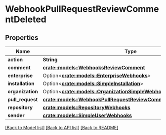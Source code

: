 # WebhookPullRequestReviewCommentDeleted

## Properties

Name | Type | Description | Notes
------------ | ------------- | ------------- | -------------
**action** | **String** |  | 
**comment** | [**crate::models::WebhooksReviewComment**](webhooks_review_comment.md) |  | 
**enterprise** | Option<[**crate::models::EnterpriseWebhooks**](enterprise-webhooks.md)> |  | [optional]
**installation** | Option<[**crate::models::SimpleInstallation**](simple-installation.md)> |  | [optional]
**organization** | Option<[**crate::models::OrganizationSimpleWebhooks**](organization-simple-webhooks.md)> |  | [optional]
**pull_request** | [**crate::models::WebhookPullRequestReviewCommentDeletedPullRequest**](webhook_pull_request_review_comment_deleted_pull_request.md) |  | 
**repository** | [**crate::models::RepositoryWebhooks**](repository-webhooks.md) |  | 
**sender** | [**crate::models::SimpleUserWebhooks**](simple-user-webhooks.md) |  | 

[[Back to Model list]](../README.md#documentation-for-models) [[Back to API list]](../README.md#documentation-for-api-endpoints) [[Back to README]](../README.md)



